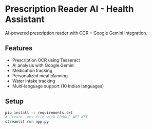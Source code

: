 # Prescription Reader AI - Health Assistant

AI-powered prescription reader with OCR + Google Gemini integration.

## Features
- Prescription OCR using Tesseract
- AI analysis with Google Gemini
- Medication tracking
- Personalized meal planning
- Water intake tracking
- Multi-language support (10 Indian languages)

## Setup
```bash
pip install -r requirements.txt
# Create .env file with GOOGLE_API_KEY
streamlit run app.py
